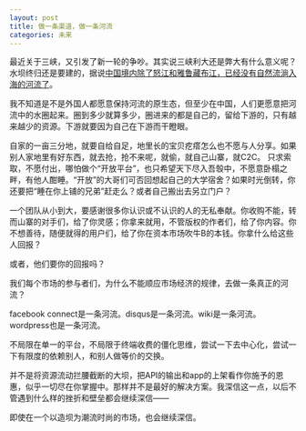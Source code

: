 ```yaml
---
layout: post
title: 做一条渠道，做一条河流
categories: 未来
---
```

最近关于三峡，又引发了新一轮的争吵。其实说三峡利大还是弊大有什么意义呢？水坝终归还是要建的，据说[中国境内除了怒江和雅鲁藏布江，已经没有自然流淌入海的河流了](http://www.google.com/search?hl=en&q=%E4%B8%AD%E5%9B%BD%E6%98%AF%E4%B8%96%E7%95%8C%E4%B8%8A%E6%8B%A5%E6%9C%89%E6%B0%B4%E5%9D%9D%E6%95%B0%E9%87%8F%E6%9C%80%E5%A4%9A%E7%9A%84%E5%9B%BD%E5%AE%B6&qscrl=1)。

我不知道是不是外国人都愿意保持河流的原生态，但至少在中国，人们更愿意把河流中的水圈起来。圈到多少就算多少，圈进来的都是自己的，留给下游的，只有越来越少的资源。下游就要因为自己在下游而干瞪眼。

自家的一亩三分地，就要自给自足，地里长的宝贝疙瘩怎么也不愿与人分享。如果别人家地里有好东西，就去抢，抢不来呢，就偷，就自己山寨，就C2C。
只求索取，不愿付出，哪怕做个“开放平台”，也只希望天下尽入吾彀中，不愿意卧榻之畔，有他人酣睡。“开放”的大哥们可否回想起自己的大学宿舍？如果时光倒转，你还要把“睡在你上铺的兄弟”赶走么？或者自己搬出去另立门户？

一个团队从小到大，要感谢很多你认识或不认识的人的无私奉献。你收购不能，转而山寨的对手们，给了你灵感；你拿来就用，不管版权的作者们，给了你内容。你不想善待，随便就得的用户们，给了你在资本市场吹牛B的本钱。你拿什么给这些人回报？

或者，他们要你的回报吗？

我们每个市场的参与者们，为什么不能顺应市场经济的规律，去做一条真正的河流？

facebook connect是一条河流。disqus是一条河流。wiki是一条河流。wordpress也是一条河流。

不局限在单一的平台，不局限于终端收费的僵化思维，尝试一下去中心化，尝试一下有限度的依赖别人，和别人做等价的交换。

并不是将资源流动拦腰截断的大坝，把API的输出和app的上架看作你施予的恩惠，似乎一切尽在你掌握中。那样并不是最好的解决方案。我深信这一点，以后不管遇到什么样的挫折和壁垒都会继续深信——

即使在一个以造坝为潮流时尚的市场，也会继续深信。